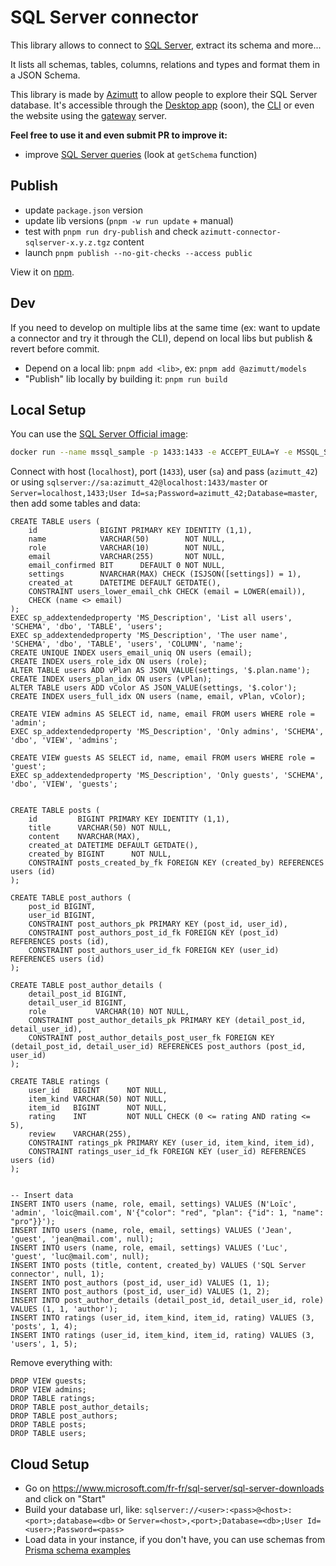 # SQL Server connector

This library allows to connect to [SQL Server](https://www.microsoft.com/fr-fr/sql-server/sql-server-downloads), extract its schema and more...

It lists all schemas, tables, columns, relations and types and format them in a JSON Schema.

This library is made by [Azimutt](https://azimutt.app) to allow people to explore their SQL Server database.
It's accessible through the [Desktop app](../../extensions/desktop) (soon), the [CLI](https://www.npmjs.com/package/azimutt) or even the website using the [gateway](../../gateway) server.

**Feel free to use it and even submit PR to improve it:**

- improve [SQL Server queries](./src/sqlserver.ts) (look at `getSchema` function)

## Publish

- update `package.json` version
- update lib versions (`pnpm -w run update` + manual)
- test with `pnpm run dry-publish` and check `azimutt-connector-sqlserver-x.y.z.tgz` content
- launch `pnpm publish --no-git-checks --access public`

View it on [npm](https://www.npmjs.com/package/@azimutt/connector-sqlserver).

## Dev

If you need to develop on multiple libs at the same time (ex: want to update a connector and try it through the CLI), depend on local libs but publish & revert before commit.

- Depend on a local lib: `pnpm add <lib>`, ex: `pnpm add @azimutt/models`
- "Publish" lib locally by building it: `pnpm run build`

## Local Setup

You can use the [SQL Server Official image](https://hub.docker.com/r/microsoft/mssql-server):

```bash
docker run --name mssql_sample -p 1433:1433 -e ACCEPT_EULA=Y -e MSSQL_SA_PASSWORD=azimutt_42 -e MSSQL_PID=Evaluation mcr.microsoft.com/mssql/server:2022-latest
```

Connect with host (`localhost`), port (`1433`), user (`sa`) and pass (`azimutt_42`) or using `sqlserver://sa:azimutt_42@localhost:1433/master` or `Server=localhost,1433;User Id=sa;Password=azimutt_42;Database=master`, then add some tables and data:

```tsql
CREATE TABLE users (
    id              BIGINT PRIMARY KEY IDENTITY (1,1),
    name            VARCHAR(50)        NOT NULL,
    role            VARCHAR(10)        NOT NULL,
    email           VARCHAR(255)       NOT NULL,
    email_confirmed BIT      DEFAULT 0 NOT NULL,
    settings        NVARCHAR(MAX) CHECK (ISJSON([settings]) = 1),
    created_at      DATETIME DEFAULT GETDATE(),
    CONSTRAINT users_lower_email_chk CHECK (email = LOWER(email)),
    CHECK (name <> email)
);
EXEC sp_addextendedproperty 'MS_Description', 'List all users', 'SCHEMA', 'dbo', 'TABLE', 'users';
EXEC sp_addextendedproperty 'MS_Description', 'The user name', 'SCHEMA', 'dbo', 'TABLE', 'users', 'COLUMN', 'name';
CREATE UNIQUE INDEX users_email_uniq ON users (email);
CREATE INDEX users_role_idx ON users (role);
ALTER TABLE users ADD vPlan AS JSON_VALUE(settings, '$.plan.name');
CREATE INDEX users_plan_idx ON users (vPlan);
ALTER TABLE users ADD vColor AS JSON_VALUE(settings, '$.color');
CREATE INDEX users_full_idx ON users (name, email, vPlan, vColor);

CREATE VIEW admins AS SELECT id, name, email FROM users WHERE role = 'admin';
EXEC sp_addextendedproperty 'MS_Description', 'Only admins', 'SCHEMA', 'dbo', 'VIEW', 'admins';

CREATE VIEW guests AS SELECT id, name, email FROM users WHERE role = 'guest';
EXEC sp_addextendedproperty 'MS_Description', 'Only guests', 'SCHEMA', 'dbo', 'VIEW', 'guests';


CREATE TABLE posts (
    id         BIGINT PRIMARY KEY IDENTITY (1,1),
    title      VARCHAR(50) NOT NULL,
    content    NVARCHAR(MAX),
    created_at DATETIME DEFAULT GETDATE(),
    created_by BIGINT      NOT NULL,
    CONSTRAINT posts_created_by_fk FOREIGN KEY (created_by) REFERENCES users (id)
);

CREATE TABLE post_authors (
    post_id BIGINT,
    user_id BIGINT,
    CONSTRAINT post_authors_pk PRIMARY KEY (post_id, user_id),
    CONSTRAINT post_authors_post_id_fk FOREIGN KEY (post_id) REFERENCES posts (id),
    CONSTRAINT post_authors_user_id_fk FOREIGN KEY (user_id) REFERENCES users (id)
);

CREATE TABLE post_author_details (
    detail_post_id BIGINT,
    detail_user_id BIGINT,
    role           VARCHAR(10) NOT NULL,
    CONSTRAINT post_author_details_pk PRIMARY KEY (detail_post_id, detail_user_id),
    CONSTRAINT post_author_details_post_user_fk FOREIGN KEY (detail_post_id, detail_user_id) REFERENCES post_authors (post_id, user_id)
);

CREATE TABLE ratings (
    user_id   BIGINT      NOT NULL,
    item_kind VARCHAR(50) NOT NULL,
    item_id   BIGINT      NOT NULL,
    rating    INT         NOT NULL CHECK (0 <= rating AND rating <= 5),
    review    VARCHAR(255),
    CONSTRAINT ratings_pk PRIMARY KEY (user_id, item_kind, item_id),
    CONSTRAINT ratings_user_id_fk FOREIGN KEY (user_id) REFERENCES users (id)
);


-- Insert data
INSERT INTO users (name, role, email, settings) VALUES (N'Loïc', 'admin', 'loic@mail.com', N'{"color": "red", "plan": {"id": 1, "name": "pro"}}');
INSERT INTO users (name, role, email, settings) VALUES ('Jean', 'guest', 'jean@mail.com', null);
INSERT INTO users (name, role, email, settings) VALUES ('Luc', 'guest', 'luc@mail.com', null);
INSERT INTO posts (title, content, created_by) VALUES ('SQL Server connector', null, 1);
INSERT INTO post_authors (post_id, user_id) VALUES (1, 1);
INSERT INTO post_authors (post_id, user_id) VALUES (1, 2);
INSERT INTO post_author_details (detail_post_id, detail_user_id, role) VALUES (1, 1, 'author');
INSERT INTO ratings (user_id, item_kind, item_id, rating) VALUES (3, 'posts', 1, 4);
INSERT INTO ratings (user_id, item_kind, item_id, rating) VALUES (3, 'users', 1, 5);
```

Remove everything with:

```tsql
DROP VIEW guests;
DROP VIEW admins;
DROP TABLE ratings;
DROP TABLE post_author_details;
DROP TABLE post_authors;
DROP TABLE posts;
DROP TABLE users;
```

## Cloud Setup

- Go on https://www.microsoft.com/fr-fr/sql-server/sql-server-downloads and click on "Start"
- Build your database url, like: `sqlserver://<user>:<pass>@<host>:<port>;database=<db>` or `Server=<host>,<port>;Database=<db>;User Id=<user>;Password=<pass>`
- Load data in your instance, if you don't have, you can use schemas from [Prisma schema examples](https://github.com/prisma/database-schema-examples/tree/main/mssql)
